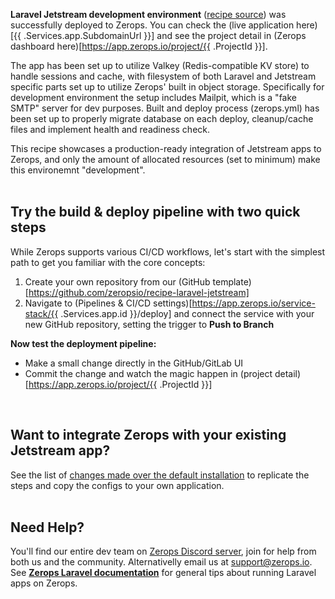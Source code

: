 [//]: # (Your Zerops recipe {{ .Recipe.Name }} is live! What next?)

**Laravel Jetstream development environment** ([recipe source](https://github.com/zeropsio/recipe-laravel-jetstream)) was successfully deployed to Zerops. You can check the (live application here)[{{ .Services.app.SubdomainUrl }}] and see the project detail in (Zerops dashboard here)[https://app.zerops.io/project/{{ .ProjectId }}].

The app has been set up to utilize Valkey (Redis-compatible KV store) to handle sessions and cache, with filesystem of both Laravel and Jetstream specific parts set up to utilize Zerops' built in object storage. Specifically for development environment the setup includes Mailpit, which is a "fake SMTP" server for dev purposes. Built and deploy process (zerops.yml) has been set up to properly migrate database on each deploy, cleanup/cache files and implement health and readiness check. 

This recipe showcases a production-ready integration of Jetstream apps to Zerops, and only the amount of allocated resources (set to minimum) make this environemnt "development".
<br/><br/>

## Try the build & deploy pipeline with two quick steps
While Zerops supports various CI/CD workflows, let's start with the simplest path to get you familiar with the core concepts:

1. Create your own repository from our (GitHub template)[https://github.com/zeropsio/recipe-laravel-jetstream]
2. Navigate to (Pipelines & CI/CD settings)[https://app.zerops.io/service-stack/{{ .Services.app.id }}/deploy] and connect the service with your new GitHub repository, setting the trigger to **Push to Branch**

**Now test the deployment pipeline:**
- Make a small change directly in the GitHub/GitLab UI
- Commit the change and watch the magic happen in (project detail)[https://app.zerops.io/project/{{ .ProjectId }}] 

<br/>

## Want to integrate Zerops with your existing Jetstream app?
See the list of [changes made over the default installation](https://github.com/zeropsio/recipe-laravel-jetstream/blob/main/README.md#changes-made-over-the-default-installation) to replicate the steps and copy the configs to your own application.
<br/><br/>

## Need Help?
You'll find our entire dev team on [Zerops Discord server](https://discord.gg/zeropsio), join for help from both us and the community. Alternativelly email us at support@zerops.io. See **[Zerops Laravel documentation](https://docs.zerops.io/frameworks/laravel)** for general tips about running Laravel apps on Zerops.